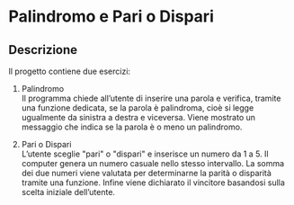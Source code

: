 # Palindromo e Pari o Dispari

## Descrizione

Il progetto contiene due esercizi:

1. Palindromo  
   Il programma chiede all’utente di inserire una parola e verifica, tramite una funzione dedicata, se la parola è palindroma, cioè si legge ugualmente da sinistra a destra e viceversa. Viene mostrato un messaggio che indica se la parola è o meno un palindromo.

2. Pari o Dispari  
   L’utente sceglie "pari" o "dispari" e inserisce un numero da 1 a 5. Il computer genera un numero casuale nello stesso intervallo. La somma dei due numeri viene valutata per determinarne la parità o disparità tramite una funzione. Infine viene dichiarato il vincitore basandosi sulla scelta iniziale dell’utente.

